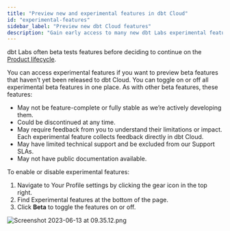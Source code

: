 ```yaml
---
title: "Preview new and experimental features in dbt Cloud"
id: "experimental-features"
sidebar_label: "Preview new dbt Cloud features"
description: "Gain early access to many new dbt Labs experimental features by enabling this in your profile."
---
```


dbt Labs often beta tests features before deciding to continue on the [Product lifecycle](https://docs.getdbt.com/docs/dbt-versions/product-lifecycles#dbt-cloud).

You can access experimental features if you want to preview beta features that haven’t yet been released to dbt Cloud. You can toggle on or off all experimental beta features in one place. As with other beta features, these features:

- May not be feature-complete or fully stable as we’re actively developing them.
- Could be discontinued at any time.
- May require feedback from you to understand their limitations or impact. Each experimental feature collects feedback directly in dbt Cloud.
- May have limited technical support and be excluded from our Support SLAs.
- May not have public documentation available.

To enable or disable experimental features:

1. Navigate to Your Profile settings by clicking the gear icon in the top right.
2. Find Experimental features at the bottom of the page.
3. Click **Beta** to toggle the features on or off.

![Screenshot 2023-06-13 at 09.35.12.png](https://s3-us-west-2.amazonaws.com/secure.notion-static.com/c6da7aa7-1536-4a83-8ef0-25f2e79ce57e/Screenshot_2023-06-13_at_09.35.12.png)
